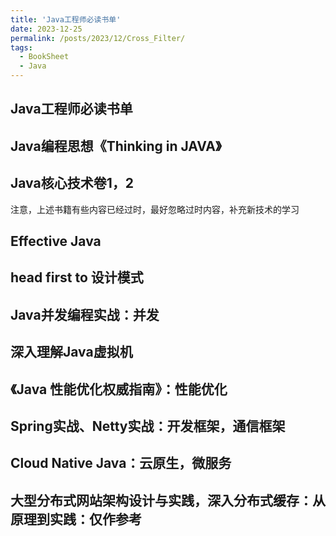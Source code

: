 ```yaml
---
title: 'Java工程师必读书单'
date: 2023-12-25
permalink: /posts/2023/12/Cross_Filter/
tags:
  - BookSheet
  - Java
---
```


Java工程师必读书单
----------------

## Java编程思想《Thinking in JAVA》
## Java核心技术卷1，2
注意，上述书籍有些内容已经过时，最好忽略过时内容，补充新技术的学习
## Effective Java
## head first to 设计模式
## Java并发编程实战：并发
## 深入理解Java虚拟机
## 《Java 性能优化权威指南》：性能优化
## Spring实战、Netty实战：开发框架，通信框架
## Cloud Native Java：云原生，微服务
## 大型分布式网站架构设计与实践，深入分布式缓存：从原理到实践：仅作参考
